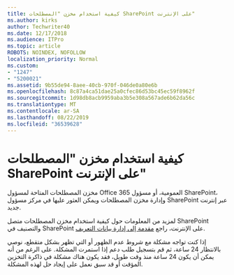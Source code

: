 ```yaml
---
title: كيفية استخدام مخزن "المصطلحات SharePoint على الإنترنت"
ms.author: kirks
author: Techwriter40
ms.date: 12/17/2018
ms.audience: ITPro
ms.topic: article
ROBOTS: NOINDEX, NOFOLLOW
localization_priority: Normal
ms.custom:
- "1247"
- "5200021"
ms.assetid: 9b55de94-8aee-40cb-970f-046de0a80e6b
ms.openlocfilehash: 8c87a4ca51dae25a0cfec86d53bc45ec59f8962f
ms.sourcegitcommit: 1d98db8acb9959aba3b5e308a567ade6b62da56c
ms.translationtype: MT
ms.contentlocale: ar-SA
ms.lasthandoff: 08/22/2019
ms.locfileid: "36539628"
---
```

# <a name="how-to-use-the-sharepoint-online-term-store"></a>كيفية استخدام مخزن "المصطلحات SharePoint على الإنترنت"

مخزن المصطلحات المتاحة لمسؤول Office 365 العمومية، أو مسؤول SharePoint، وإدارة مخزن المصطلحات ويمكن العثور عليها في مركز مسؤول SharePoint عبر إنترنت جديد.
  
لمزيد من المعلومات حول كيفية استخدام مخزن المصطلحات متصل SharePoint والتصنيف في SharePoint على الإنترنت، راجع [مقدمة إلى إدارة بيانات التعريف](https://go.microsoft.com/fwlink/?linkid=2044674&amp;clcid=0x409).
  
إذا كنت تواجه مشكلة مع شروط عدم الظهور أو التي تظهر بشكل متقطع، نوصي بالانتظار 24 ساعة، ثم قم بتسجيل طلب دعم إذا استمرت المشكلة. على الرغم من أنه يمكن أن يكون 24 ساعة منذ وقت طويل، فقد يكون هناك مشكلة في ذاكرة التخزين المؤقت أو قد سبق نعمل على إيجاد حل لهذه المشكلة.
  